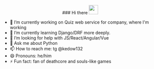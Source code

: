<div align="center" id="layer1">
### Hi there <img src="https://raw.githubusercontent.com/kedow132/kedow132/master/wave.gif" width="30px">
</div>



- 🔭 I’m currently working on Quiz web service for company, where I'm working
- 🌱 I’m currently learning Django/DRF more deeply.
- 🤔 I’m looking for help with JS/React/Angular/Vue
- 💬 Ask me about Python
- 📫 How to reach me: tg @kedow132
- 😄 Pronouns: he/him
- ⚡ Fun fact: fan of deathcore and souls-like games

### 


<!--START_SECTION:waka-->
<!--END_SECTION:waka-->


